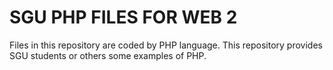 # SGU PHP FILES FOR WEB 2
Files in this repository are coded by PHP language. This repository provides SGU students or others some examples of PHP.
